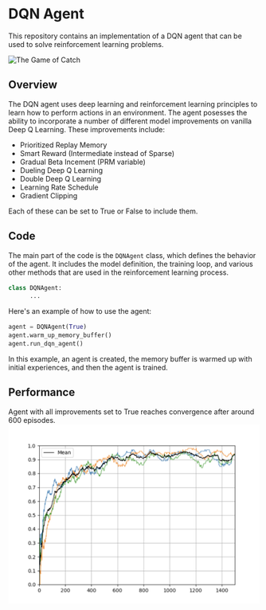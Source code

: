 
# DQN Agent

This repository contains an implementation of a DQN agent that can be used to solve reinforcement learning problems.

![The Game of Catch](https://media.giphy.com/media/v1.Y2lkPTc5MGI3NjExZTI5MWMzMWI2NDA3MGYxMWFjYzJkNGI2ZmE5MGI4ZWM1ZjliZmU3MSZlcD12MV9pbnRlcm5hbF9naWZzX2dpZklkJmN0PWc/t0YWdP2y5Cei8Ul0xG/giphy.gif)


## Overview

The DQN agent uses deep learning and reinforcement learning principles to learn how to perform actions in an environment. The agent posesses the ability to incorporate a number of different model improvements on vanilla Deep Q Learning. These improvements include:


* Prioritized Replay Memory
* Smart Reward (Intermediate instead of Sparse)
* Gradual Beta Incement (PRM variable)
* Dueling Deep Q Learning
* Double Deep Q Learning
* Learning Rate Schedule
* Gradient Clipping

Each of these can be set to True or False to include them.

## Code

The main part of the code is the `DQNAgent` class, which defines the behavior of the agent. It includes the model definition, the training loop, and various other methods that are used in the reinforcement learning process.

```python
class DQNAgent:
      ...
 ```

Here's an example of how to use the agent:

```python
agent = DQNAgent(True)
agent.warm_up_memory_buffer()
agent.run_dqn_agent()
 ```
In this example, an agent is created, the memory buffer is warmed up with initial experiences, and then the agent is trained.

## Performance
Agent with all improvements set to True reaches convergence after around 600 episodes. 
![Performance](performances/performance_.png)
